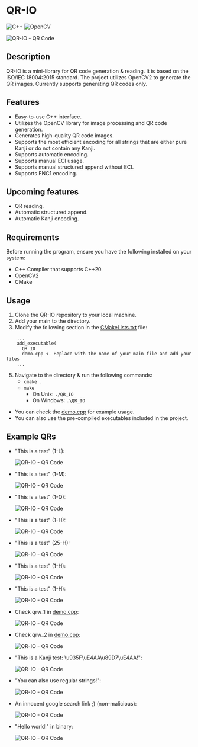 # QR-IO

![C++](https://img.shields.io/badge/c++-%2300599C.svg?style=for-the-badge&logo=c%2B%2B&logoColor=white)
![OpenCV](https://img.shields.io/badge/opencv-%23white.svg?style=for-the-badge&logo=opencv&logoColor=white)

![QR-IO - QR Code](./images/qrio_0.png)

## Description

QR-IO is a mini-library for QR code generation & reading.
It is based on the ISO/IEC 18004:2015 standard.
The project utilizes OpenCV2 to generate the QR images.
Currently supports generating QR codes only.

## Features

- Easy-to-use C++ interface.
- Utilizes the OpenCV library for image processing and QR code generation.
- Generates high-quality QR code images.
- Supports the most efficient encoding for all strings that are either pure Kanji or do not contain any Kanji.
- Supports automatic encoding.
- Supports manual ECI usage.
- Supports manual structured append without ECI.
- Supports FNC1 encoding.

## Upcoming features

- QR reading.
- Automatic structured append.
- Automatic Kanji encoding.

## Requirements

Before running the program, ensure you have the following installed on your system:

- C++ Compiler that supports C++20.
- OpenCV2
- CMake

## Usage

1. Clone the QR-IO repository to your local machine.
2. Add your main to the directory.
3. Modify the following section in the [CMakeLists.txt](./CMakeLists.txt) file:
  ```text
      ... 
      add_executable(
        QR_IO
        demo.cpp <- Replace with the name of your main file and add your files
      ...
  ```
5. Navigate to the directory & run the following commands:
   - `cmake .`
   - `make`
      - On Unix:    `./QR_IO`
      - On Windows: `.\QR_IO`

- You can check the [demo.cpp](./demo.cpp) for example usage.
- You can also use the pre-compiled executables included in the project.

## Example QRs 

- "This is a test" (1-L):
  
     ![QR-IO - QR Code](./images/qrw_0L.png)

- "This is a test" (1-M):
 
    ![QR-IO - QR Code](./images/qrw_0M.png)


- "This is a test" (1-Q):
 
    ![QR-IO - QR Code](./images/qrw_0Q.png)

- "This is a test" (1-H):
 
    ![QR-IO - QR Code](./images/qrw_0H.png)

- "This is a test" (25-H):
 
    ![QR-IO - QR Code](./images/qrw_0B.png)

- "This is a test" (1-H):
 
    ![QR-IO - QR Code](./images/qrw_0D.png)

- "This is a test" (1-H):
 
    ![QR-IO - QR Code](./images/qrw_0E.png)

- Check qrw_1 in [demo.cpp](./demp.cpp):
 
    ![QR-IO - QR Code](./images/qrw_1.png)

- Check qrw_2 in [demo.cpp](./demp.cpp):
 
    ![QR-IO - QR Code](./images/qrw_2.png)

- "This is a Kanji test: \u935F\uE4AA\u89D7\uE4AA!":
 
    ![QR-IO - QR Code](./images/qrw_2A.png)

- "You can also use regular strings!":
 
    ![QR-IO - QR Code](./images/qr_0.png)

- An innocent google search link ;) (non-malicious):
 
    ![QR-IO - QR Code](./images/qr_1.png)

- "Hello world!" in binary:

    ![QR-IO - QR Code](./images/qr_2.png)
